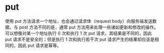 # put

使用 put 方法请求一个地址，也会通过请求体（request body）向服务端发送数据，与 post 方法不同的是，通常 put 方法用来处理一些诸如更新和修改的操作。可以想像对某一个地址执行 0 次和执行 1 次 put 请求，其结果是不同的，因此 put 请求不是安全的；但是执行 1 次和执行若干次 put 请求产生的结果却应该是相同的，因此 put 请求是幂等。

